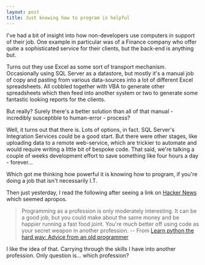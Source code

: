 ```yaml
---
layout: post
title: Just knowing how to program is helpful
---
```

I've had a bit of insight into how non-developers use computers in support of their job. One example in particular was of a Finance company who offer quite a sophisticated service for their clients, but the back-end is anything but.

Turns out they use Excel as some sort of transport mechanism. Occasionally using SQL Server as a datastore, but mostly it's a manual job of copy and pasting from various data-sources into a lot of different Excel spreadsheets. All cobbled together with VBA to generate other spreadsheets which then feed into another system or two to generate some fantastic looking reports for the clients.

But really? Surely there's a better solution than all of that manual - incredibly susceptible to human-error - process?

Well, it turns out that there is. Lots of options, in fact. SQL Server's Integration Services could be a good start. But there were other stages, like uploading data to a remote web-service, which are trickier to automate and would require writing a little bit of bespoke code. That said, we're talking a couple of weeks development effort to save something like four hours a day - forever...

Which got me thinking how powerful it is knowing how to program, if you're doing a job that isn't necessarily I.T. 

Then just yesterday, I read the following after seeing a link on <a href="http://news.ycombinator.com/" rel="nofollow">Hacker News</a> which seemed apropos.

> Programming as a profession is only moderately interesting. It can be a good job, but you could make about the same money and be happier running a fast food joint. You're much better off using code as your secret weapon in another profession. -- From <a href="http://learnpythonthehardway.org/book/advice.html" rel="nofollow">Learn python the hard way: Advice from an old programmer</a>

I like the idea of that. Carrying through the skills I have into another profession. Only question is... which profession?